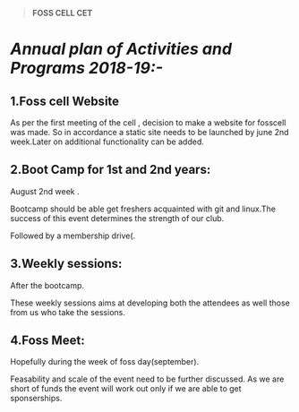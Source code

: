 

> **FOSS CELL CET**


# _**Annual plan of Activities and Programs 2018-19:-**_

  

## 1.Foss cell Website

  
As per the first meeting of the cell , decision to make a website for fosscell was made. So in accordance a static site needs to be launched by june 2nd week.Later on additional functionality can be added.

  

## 2.Boot Camp for 1st and 2nd years:

  

August 2nd week .

Bootcamp should be able get freshers acquainted with git and linux.The success of this event determines the strength of our club.

  

Followed by a membership drive(.

  

## 3.Weekly sessions:

After the bootcamp.

These weekly sessions aims at developing both the attendees as well those from us who take the sessions.

  

## 4.Foss Meet:

Hopefully during the week of foss day(september).

Feasability and scale of the event need to be further discussed. As we are short of funds the event will work out only if we are able to get sponserships.
